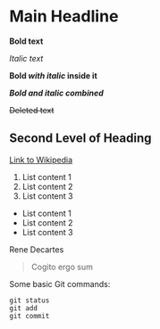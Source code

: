# Main Headline
**Bold text**

*Italic text*

**Bold _with italic_ inside it**

***Bold and italic combined***

~~Deleted text~~
## Second Level of Heading
[Link to Wikipedia](https://www.wikipedia.org/)
1. List content 1
2. List content 2
3. List content 3
- List content 1
- List content 2
- List content 3

Rene Decartes

> Cogito ergo sum

Some basic Git commands:
```
git status
git add
git commit
```

